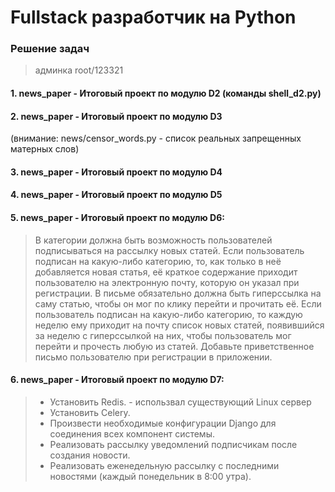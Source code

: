 # Fullstack разработчик на Python

### Решение задач

> админка root/123321

#### 1. news_paper - Итоговый проект по модулю D2 (команды shell_d2.py)

#### 2. news_paper - Итоговый проект по модулю D3 
(внимание: news/censor_words.py - список реальных запрещенных матерных слов)

#### 3. news_paper - Итоговый проект по модулю D4 

#### 4. news_paper - Итоговый проект по модулю D5 

#### 5. news_paper - Итоговый проект по модулю D6: 
> В категории должна быть возможность пользователей подписываться на рассылку новых статей.
> Если пользователь подписан на какую-либо категорию, то, как только в неё добавляется новая статья, её краткое содержание приходит пользователю на электронную почту, которую он указал при регистрации. В письме обязательно должна быть гиперссылка на саму статью, чтобы он мог по клику перейти и прочитать её.
> Если пользователь подписан на какую-либо категорию, то каждую неделю ему приходит на почту список новых статей, появившийся за неделю с гиперссылкой на них, чтобы пользователь мог перейти и прочесть любую из статей.
> Добавьте приветственное письмо пользователю при регистрации в приложении.

#### 6. news_paper - Итоговый проект по модулю D7:
> * Установить Redis.  -  использвал существующий Linux сервер
> * Установить Celery.
> * Произвести необходимые конфигурации Django для соединения всех компонент системы.
> * Реализовать рассылку уведомлений подписчикам после создания новости.
> * Реализовать еженедельную рассылку с последними новостями (каждый понедельник в 8:00 утра). 
